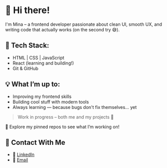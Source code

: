 # 👋 Hi there!

I'm Mina – a frontend developer passionate about clean UI, smooth UX, and writing code that actually works (on the second try 😅).

## 🔧 Tech Stack:
- HTML | CSS | JavaScript
- React (learning and building!)
- Git & GitHub

## 💡 What I’m up to:
- Improving my frontend skills
- Building cool stuff with modern tools
- Always learning — because bugs don't fix themselves... yet

> Work in progress – both me and my projects 🚧

📂 Explore my pinned repos to see what I’m working on!

## 🔗 Contact With Me

- 💼 [LinkedIn](https://www.linkedin.com/in/minamirzeva/)
- 📧 [Email](mailto:minamirzayeva000@gmail.com)
